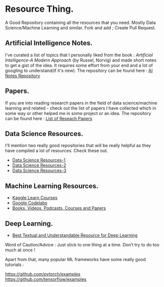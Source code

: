 # Resource Thing. 
A Good Repository containing all the resources that you need. Mostly Data Science/Machine Learning and similar. Fork and add ; Create Pull Request. 

## Artificial Intelligence Notes.
I've curated a list of topics that I personally liked from the book : *Artificial Intelligence-A Modern Approach* (by Russel, Norvig) and made short notes to get a gist of the idea. It requires some effort from your end and a lot of googling to understand(if it's new). The repository can be found here : [AI Notes Repository](https://github.com/yash-srivastava19/AI-Notes)

## Papers.
If you are into reading research papers in the field of data science/machine learning and related - check out the list of papers I have collected which in some way or other helped me in some project or an idea. The repository can be found here : [List of Reseach Papers](https://github.com/yash-srivastava19/Papers)

## Data Science Resources.
I'll mention two really good repositories that will be really helpful as they have compiled a lot of resources. Check these out.
- [Data Science Resources-1](https://github.com/cdeweyx/DS-Career-Resources)
- [Data Science Resources-2](https://github.com/khanhnamle1994/cracking-the-data-science-interview)
- [Data Science Resources-3](https://github.com/datascienceid/machine-learning-resources) 

## Machine Learning Resources.
- [Kaggle Learn Courses](https://www.kaggle.com/learn)
- [Google Codelabs](https://codelabs.developers.google.com/s/results?q=ML)
- [Books, Videos, Podcasts, Courses and Papers](https://github.com/rueedlinger/ml-resources)

## Deep Learning.
- [Best Textual and Understandable Resource for Deep Learning](https://d2l.ai/index.html)

Word of Caution/Advice :  Just stick to one thing at a time. Don’t try to do too much at once ! 

Apart from that, many popular ML frameworks have some really good tutorials : 

https://github.com/pytorch/examples
https://github.com/tensorflow/examples
